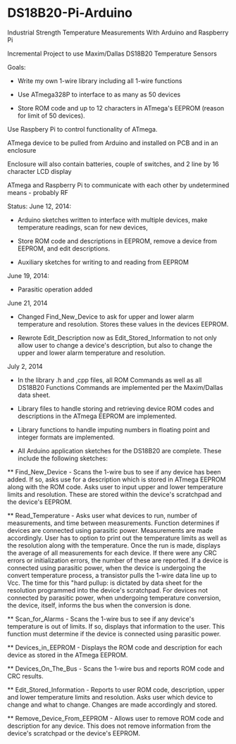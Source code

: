 DS18B20-Pi-Arduino
==================

Industrial Strength Temperature Measurements With Arduino and Raspberry Pi

Incremental Project to use Maxim/Dallas DS18B20 Temperature Sensors

Goals:
*  Write my own 1-wire library including all 1-wire functions

*  Use ATmega328P to interface to as many as 50 devices

*  Store ROM code and up to 12 characters in ATmega's EEPROM (reason for limit of 50 devices).

Use Raspbery Pi to control functionality of ATmega.

ATmega device to be pulled from Arduino and installed on PCB and in an enclosure

Enclosure will also contain batteries, couple of switches, and 2 line by 16 character LCD display

ATmega and Raspberry Pi to communicate with each other by undetermined means - probably RF

Status:
June 12, 2014:
*  Arduino sketches written to interface with multiple devices, make temperature readings, scan for new devices,

*  Store ROM code and descriptions in EEPROM, remove a device from EEPROM, and edit descriptions.

*  Auxiliary sketches for writing to and reading from EEPROM

June 19, 2014:
*  Parasitic operation added

June 21, 2014
*  Changed Find_New_Device to ask for upper and lower alarm temperature and resolution.  Stores these values  in the devices EEPROM.

*  Rewrote Edit_Description now as Edit_Stored_Information to not only allow user to change a device's  description, but also to change the upper and lower alarm temperature and resolution.

July 2, 2014
*  In the library .h and ,cpp files, all ROM Commands as well as all DS18B20 Functions Commands are implemented per the Maxim/Dallas data sheet.

*  Library files to handle storing and retrieving device ROM codes and descriptions in the ATmega EEPROM are implemented.

*  Library functions to handle imputing numbers in floating point and integer formats are implemented.

*  All Arduino application sketches for the DS18B20 are complete.  These include the following sketches:

**  Find_New_Device - Scans the 1-wire bus to see if any device has been added.  If so, asks use for a description which is stored in ATmega EEPROM along with the ROM code.  Asks user to input upper and lower temperature limits and resolution.  These are stored within the device's scratchpad and the device's EEPROM.

**  Read_Temperature - Asks user what devices to run, number of measurements, and time between measurements.  Function determines if devices are connected using parasitic power.  Measurements are made accordingly. User has to option to print out the temperature limits as well as the resolution along with the temperature.  Once the run is made, displays the average of all measurements for each device.  If there were any CRC errors or initialization errors, the number of these are reported.  If a device is connected using parasitic power, when the device is undergoing the convert temperature process, a transistor pulls the 1-wire data line up to Vcc.  The time for this "hard pullup: is dictated by data sheet for the resolution programmed into the device's scratchpad. For devices not connected by parasitic power, when undergoing temperature conversion, the device, itself, informs the bus when the conversion is done.

**  Scan_for_Alarms - Scans the 1-wire bus to see if any device's temperature is out of limits.  If so, displays that information to the user.  This function must determine if the device is connected using parasitic power.

**  Devices_in_EEPROM - Displays the ROM code and description for each device as stored in the ATmega EEPROM.

**  Devices_On_The_Bus - Scans the 1-wire bus and reports ROM code and CRC results.

**  Edit_Stored_Information - Reports to user ROM code, description, upper and lower temperature limits and resolution.  Asks user which device to change and what to change.  Changes are made accordingly and stored.

**  Remove_Device_From_EEPROM - Allows user to remove ROM code and description for any device.  This does not remove information from the device's scratchpad or the device's EEPROM.

